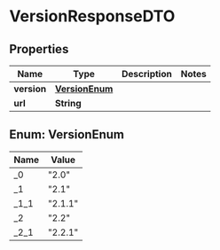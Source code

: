 

# VersionResponseDTO


## Properties

| Name | Type | Description | Notes |
|------------ | ------------- | ------------- | -------------|
|**version** | [**VersionEnum**](#VersionEnum) |  |  |
|**url** | **String** |  |  |



## Enum: VersionEnum

| Name | Value |
|---- | -----|
| _0 | &quot;2.0&quot; |
| _1 | &quot;2.1&quot; |
| _1_1 | &quot;2.1.1&quot; |
| _2 | &quot;2.2&quot; |
| _2_1 | &quot;2.2.1&quot; |



